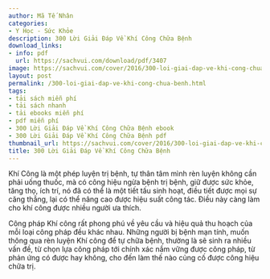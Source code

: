 ```yaml
---
author: Mã Tế Nhân
categories:
- Y Học - Sức Khỏe
description: 300 Lời Giải Đáp Về Khí Công Chữa Bệnh
download_links:
- info: pdf
  url: https://sachvui.com/download/pdf/3407
image: https://sachvui.com/cover/2016/300-loi-giai-dap-ve-khi-cong-chua-benh.jpg
layout: post
permalink: /300-loi-giai-dap-ve-khi-cong-chua-benh.html
tags:
- tải sách miễn phí
- tải sách nhanh
- tải ebooks miễn phí
- pdf miễn phí
- 300 Lời Giải Đáp Về Khí Công Chữa Bệnh ebook
- 300 Lời Giải Đáp Về Khí Công Chữa Bệnh pdf
thumbnail_url: https://sachvui.com/cover/2016/300-loi-giai-dap-ve-khi-cong-chua-benh.jpg
title: 300 Lời Giải Đáp Về Khí Công Chữa Bệnh
---
```


 <div class="item-desc text-justify"> <p>Khí Công là một phép luyện trị bệnh, tự thân tâm mình rèn luyện không cần phải uống thuốc, mà có công hiệu ngừa bệnh trị bệnh, giữ được sức khỏe, tăng thọ, ích trí, nó đã có thể là một tiết tấu sinh hoạt, điều tiết được mọi sự căng thẳng, lại có thể nâng cao được hiệu suất công tác. Điều này càng làm cho khí công được nhiều người ưa thích.</p><p>Công pháp Khí công rất phong phú về yêu cầu và hiệu quả thu hoạch của mỗi loại công pháp đều khác nhau. Những người bị bệnh mạn tính, muốn thông qua rèn luyện Khí công để tự chữa bệnh, thường là sẽ sinh ra nhiều vấn đề, từ chọn lựa công pháp tới chính xác nắm vững được công pháp, từ phản ứng có được hay không, cho đến làm thế nào củng cố được công hiệu chữa trị.</p> </div>
